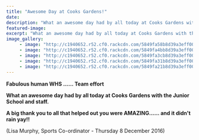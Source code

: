 ```yaml
---
title: "Awesome Day at Cooks Gardens!"
date: 
description: "What an awesome day had by all today at Cooks Gardens with the Junior School and staff of WHS, Thursday 8 December 2016..."
featured-image: 
excerpt: "What an awesome day had by all today at Cooks Gardens with the Junior School and staff of WHS."
image_gallery:
     - image: "http://c1940652.r52.cf0.rackcdn.com/5849fa58b8d39a3eff000847/WHS-made-by-students-best.jpg"
     - image: "http://c1940652.r52.cf0.rackcdn.com/5849fa4bb8d39a3eff000845/sack4.jpg"
     - image: "http://c1940652.r52.cf0.rackcdn.com/5849fa3cb8d39a3eff000843/sack3.jpg"
     - image: "http://c1940652.r52.cf0.rackcdn.com/5849fa31b8d39a3eff000841/sack2.jpg"
     - image: "http://c1940652.r52.cf0.rackcdn.com/5849fa21b8d39a3eff00083f/sack1.jpg"
---
```


<p><strong>Fabulous human WHS ...... Team effort &nbsp;<span class="_5mfr _47e3"><img class="img" src="https://www.facebook.com/images/emoji.php/v6/ff8/1/16/1f44d_1f3fc.png" alt="" width="16" height="16" /></span></strong></p>
<p><strong>What an awesome day had by all today at Cooks Gardens with the Junior School and staff.&nbsp;</strong></p>
<p><strong>A big thank you to all that helped out you were AMAZING...... and it didn't rain yay!!</strong></p>
<p><span>(Lisa Murphy, Sports Co-ordinator - Thursday 8 December 2016)</span></p>

